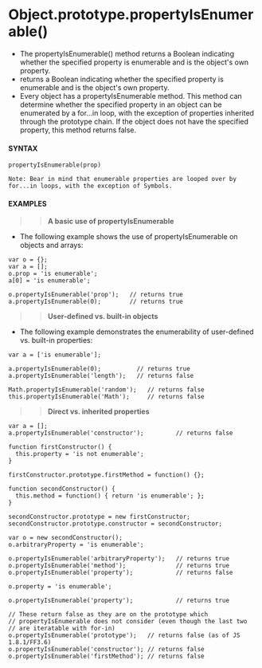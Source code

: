 # Object.prototype.propertyIsEnumerable()

- The propertyIsEnumerable() method returns a Boolean indicating whether the specified property is enumerable and is the object's own property.
- returns a Boolean indicating whether the specified property is enumerable and is the object's own property.
- Every object has a propertyIsEnumerable method. This method can determine whether the specified property in an object can be enumerated by a for...in loop, with the exception of properties inherited through the prototype chain. If the object does not have the specified property, this method returns false.

#### **SYNTAX**

```
propertyIsEnumerable(prop)
```

```
Note: Bear in mind that enumerable properties are looped over by for...in loops, with the exception of Symbols.
```

#### **EXAMPLES**

> > **A basic use of propertyIsEnumerable**

- The following example shows the use of propertyIsEnumerable on objects and arrays:

```
var o = {};
var a = [];
o.prop = 'is enumerable';
a[0] = 'is enumerable';

o.propertyIsEnumerable('prop');   // returns true
a.propertyIsEnumerable(0);        // returns true
```

> > **User-defined vs. built-in objects**

- The following example demonstrates the enumerability of user-defined vs. built-in properties:

```
var a = ['is enumerable'];

a.propertyIsEnumerable(0);          // returns true
a.propertyIsEnumerable('length');   // returns false

Math.propertyIsEnumerable('random');   // returns false
this.propertyIsEnumerable('Math');     // returns false
```

> > **Direct vs. inherited properties**

```
var a = [];
a.propertyIsEnumerable('constructor');         // returns false

function firstConstructor() {
  this.property = 'is not enumerable';
}

firstConstructor.prototype.firstMethod = function() {};

function secondConstructor() {
  this.method = function() { return 'is enumerable'; };
}

secondConstructor.prototype = new firstConstructor;
secondConstructor.prototype.constructor = secondConstructor;

var o = new secondConstructor();
o.arbitraryProperty = 'is enumerable';

o.propertyIsEnumerable('arbitraryProperty');   // returns true
o.propertyIsEnumerable('method');              // returns true
o.propertyIsEnumerable('property');            // returns false

o.property = 'is enumerable';

o.propertyIsEnumerable('property');            // returns true

// These return false as they are on the prototype which
// propertyIsEnumerable does not consider (even though the last two
// are iteratable with for-in)
o.propertyIsEnumerable('prototype');   // returns false (as of JS 1.8.1/FF3.6)
o.propertyIsEnumerable('constructor'); // returns false
o.propertyIsEnumerable('firstMethod'); // returns false
```
